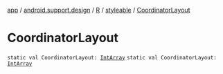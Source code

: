 [app](../../../index.md) / [android.support.design](../../index.md) / [R](../index.md) / [styleable](index.md) / [CoordinatorLayout](.)

# CoordinatorLayout

`static val CoordinatorLayout: `[`IntArray`](https://kotlinlang.org/api/latest/jvm/stdlib/kotlin/-int-array/index.html)
`static val CoordinatorLayout: `[`IntArray`](https://kotlinlang.org/api/latest/jvm/stdlib/kotlin/-int-array/index.html)